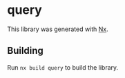 # query

This library was generated with [Nx](https://nx.dev).

## Building

Run `nx build query` to build the library.
